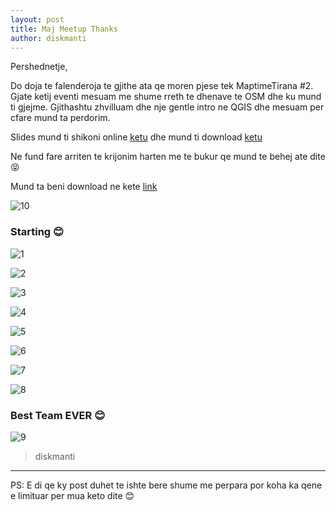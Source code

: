 ```yaml
---
layout: post
title: Maj Meetup Thanks
author: diskmanti
---
```


Pershednetje,

Do doja te falenderoja te gjithe ata qe moren pjese tek MaptimeTirana #2. Gjate ketij eventi mesuam me shume rreth te dhenave te OSM dhe ku mund ti gjejme. Gjithashtu zhvilluam dhe nje gentle intro ne QGIS dhe mesuam per cfare mund ta perdorim.

Slides mund ti shikoni online [ketu](https://diskmanti.github.io/osm-qgis) dhe mund ti download [ketu](https://github.com/diskmanti/osm-qgis)


Ne fund fare arriten te krijonim harten me te bukur qe mund te behej ate dite 😝

Mund ta beni download ne kete [link](https://github.com/maptime/tirana/blob/gh-pages/img/maptime2/maptime_cool.png)

![10](https://github.com/maptime/tirana/blob/gh-pages/img/maptime2/maptime_cool.png?raw=true)




### Starting 😊
![1](https://github.com/maptime/tirana/blob/gh-pages/img/maptime2/2.jpg?raw=true "Starting...")



![2](https://github.com/maptime/tirana/blob/gh-pages/img/maptime2/9.jpg?raw=true)

![3](https://github.com/maptime/tirana/blob/gh-pages/img/maptime2/3.jpg?raw=true)

![4](https://github.com/maptime/tirana/blob/gh-pages/img/maptime2/9.jpg?raw=true)

![5](https://github.com/maptime/tirana/blob/gh-pages/img/maptime2/5.jpg?raw=true)

![6](https://github.com/maptime/tirana/blob/gh-pages/img/maptime2/6.jpg?raw=true)

![7](https://github.com/maptime/tirana/blob/gh-pages/img/maptime2/7.jpg?raw=true)

![8](https://github.com/maptime/tirana/blob/gh-pages/img/maptime2/8.jpg?raw=true)


### Best Team EVER 😊
![9](https://github.com/maptime/tirana/blob/gh-pages/img/maptime2/4.jpg?raw=true)


>diskmanti

---
PS: E di qe ky post duhet te ishte bere shume me perpara por koha ka qene e limituar per mua keto dite 😊